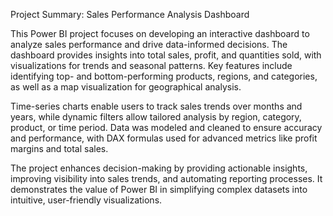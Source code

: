 Project Summary: Sales Performance Analysis Dashboard

This Power BI project focuses on developing an interactive dashboard to analyze sales performance and drive data-informed decisions. The dashboard provides insights into total sales, profit, and quantities sold, with visualizations for trends and seasonal patterns. Key features include identifying top- and bottom-performing products, regions, and categories, as well as a map visualization for geographical analysis.

Time-series charts enable users to track sales trends over months and years, while dynamic filters allow tailored analysis by region, category, product, or time period. Data was modeled and cleaned to ensure accuracy and performance, with DAX formulas used for advanced metrics like profit margins and total sales.

The project enhances decision-making by providing actionable insights, improving visibility into sales trends, and automating reporting processes. It demonstrates the value of Power BI in simplifying complex datasets into intuitive, user-friendly visualizations.
